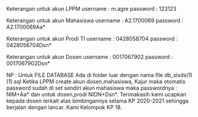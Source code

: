 Keterangan untuk akun LPPM 
username : m.agre
password : 123123

Keterangan untuk akun Mahasiswa
username : A2.1700069
password : A2.1700069Aa*

Keterangan untuk akun Prodi TI
username : 0428058704
password : 0428058704Dsn*

Keterangan untuk akun Dosen 
username : 0017067902
password : 0017067902Dsn*

NP : Untuk FILE DATABASE Ada di folder luar dengan nama file db_sisds(1)(1).sql 
Ketika LPPM create akun dosen,mahasiswa, Kajur maka otomatis password sudah di set sendiri akun mahasiswa maka passwordnya : NIM+Aa* dan untuk dosen,prodi NIDN+Dsn*.
Terimakasih kami ucapkan kepada dosen terkait atas bimbingannya selama KP 2020-2021 sehingga berjalan dengan lancar.
Kami Kelompok KP 18.
